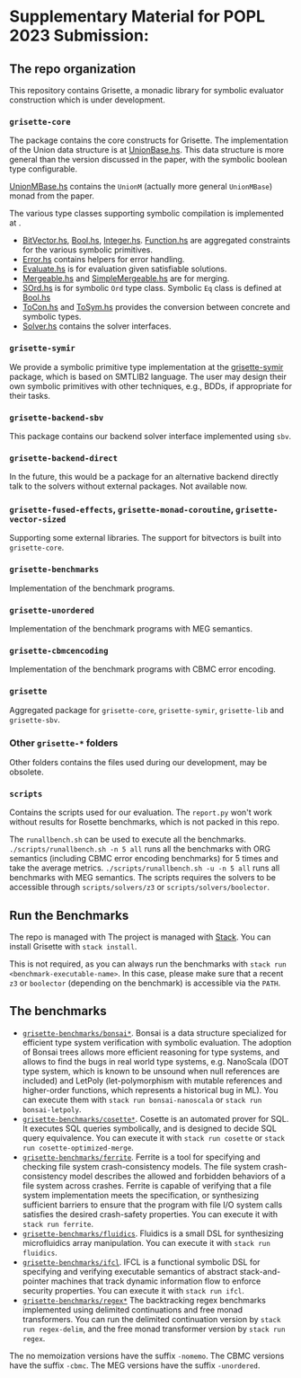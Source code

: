 # Supplementary Material for POPL 2023 Submission: 



## The repo organization
This repository contains Grisette, a monadic library for symbolic evaluator construction
which is under development.

### `grisette-core` 
The [](grisette-core) package contains the core constructs for Grisette.
The implementation of the Union data structure is at
[UnionBase.hs](grisette-core/src/Grisette/Core/Data/UnionBase.hs).
This data structure is more general than the version discussed in the paper,
with the symbolic boolean type configurable.


[UnionMBase.hs](grisette-core/src/Grisette/Core/Control/Monad/UnionMBase.hs) contains the `UnionM` (actually more general `UnionMBase`) monad from the paper.

The various type classes supporting symbolic compilation is implemented at [](grisette-core/src/Grisette/Core/Data/Class).
- [BitVector.hs](grisette-core/src/Grisette/Core/Data/Class/BitVector.hs), [Bool.hs](grisette-core/src/Grisette/Core/Data/Class/Bool.hs), [Integer.hs](grisette-core/src/Grisette/Core/Data/Class/Integer.hs). [Function.hs](grisette-core/src/Grisette/Core/Data/Class/Function.hs) are aggregated constraints for the various symbolic primitives.
- [Error.hs](grisette-core/src/Grisette/Core/Data/Class/Error.hs) contains helpers for error handling.
- [Evaluate.hs](grisette-core/src/Grisette/Core/Data/Class/Evaluate.hs) is for evaluation given satisfiable solutions.
- [Mergeable.hs](grisette-core/src/Grisette/Core/Data/Class/Mergeable.hs) and [SimpleMergeable.hs](grisette-core/src/Grisette/Core/Data/Class/SimpleMergeable.hs) are for merging.
- [SOrd.hs](grisette-core/src/Grisette/Core/Data/Class/SOrd.hs) is for symbolic `Ord` type class. Symbolic `Eq` class is defined at [Bool.hs](grisette-core/src/Grisette/Core/Data/Class/Bool.hs)
- [ToCon.hs](grisette-core/src/Grisette/Core/Data/Class/ToCon.hs) and [ToSym.hs](grisette-core/src/Grisette/Core/Data/Class/ToSym.hs) provides the conversion between concrete and symbolic types.
- [Solver.hs](grisette-core/src/Grisette/Core/Data/Class/Solver.hs) contains the solver interfaces.

### `grisette-symir`
We provide a symbolic primitive type implementation at the [grisette-symir](grisette-symir) package, which is based on SMTLIB2 language.
The user may design their own symbolic primitives with other techniques, e.g., BDDs, if appropriate for their tasks.

### `grisette-backend-sbv`
This package contains our backend solver interface implemented using `sbv`.

### `grisette-backend-direct`
In the future, this would be a package for an alternative backend directly talk to the solvers without external packages. Not available now.

### `grisette-fused-effects`, `grisette-monad-coroutine`, `grisette-vector-sized`
Supporting some external libraries.
The support for bitvectors is built into `grisette-core`.

### `grisette-benchmarks`
Implementation of the benchmark programs.

### `grisette-unordered`
Implementation of the benchmark programs with MEG semantics.

### `grisette-cbmcencoding`
Implementation of the benchmark programs with CBMC error encoding.

### `grisette`
Aggregated package for `grisette-core`, `grisette-symir`, `grisette-lib` and `grisette-sbv`.

### Other `grisette-*` folders
Other folders contains the files used during our development, may be obsolete.

### `scripts`
Contains the scripts used for our evaluation.
The `report.py` won't work without results for Rosette benchmarks, which is not packed in this repo.

The `runallbench.sh` can be used to execute all the benchmarks.
`./scripts/runallbench.sh -n 5 all` runs all the benchmarks with ORG semantics (including CBMC error encoding benchmarks) for 5 times and take the average metrics.
`./scripts/runallbench.sh -u -n 5 all` runs all
benchmarks with MEG semantics.
The scripts requires the solvers to be accessible through `scripts/solvers/z3` or `scripts/solvers/boolector`.

## Run the Benchmarks

The repo is managed with The project is managed with [Stack](https://docs.haskellstack.org/en/stable/README/).
You can install Grisette with `stack install`.

This is not required, as you can always run the benchmarks with `stack run <benchmark-executable-name>`.
In this case, please make sure that a recent `z3` or `boolector` (depending on the benchmark) is accessible via the `PATH`.

## The benchmarks
- [`grisette-benchmarks/bonsai*`](grisette-benchmarks/bonsai-lib/). Bonsai is a data structure specialized for efficient type system verification with symbolic evaluation.
The adoption of Bonsai trees allows more efficient reasoning for type systems, and allows to find the bugs in real world type systems,
e.g. NanoScala (DOT type system, which is known to be unsound when null references are included) and LetPoly (let-polymorphism with mutable references and higher-order functions, which represents a historical bug in ML).
You can execute them with `stack run bonsai-nanoscala` or `stack run bonsai-letpoly`.
- [`grisette-benchmarks/cosette*`](grisette-benchmarks/cosette/). Cosette is an automated prover for SQL.
It executes SQL queries symbolically, and is designed to decide SQL query equivalence.
You can execute it with `stack run cosette` or `stack run cosette-optimized-merge`.
- [`grisette-benchmarks/ferrite`](grisette-benchmarks/ferrite/). Ferrite is a tool for specifying and checking file system crash-consistency models. The file system crash-consistency model describes the allowed and forbidden behaviors of a file system across crashes. Ferrite is capable of verifying that a file system implementation meets the specification, or synthesizing sufficient barriers to ensure that the program with file I/O system calls satisfies the desired crash-safety properties.
You can execute it with `stack run ferrite`.
- [`grisette-benchmarks/fluidics`](grisette-benchmarks/fluidics/). Fluidics is a small DSL for synthesizing microfluidics array manipulation.
You can execute it with `stack run fluidics`.
- [`grisette-benchmarks/ifcl`](grisette-benchmarks/ifcl/). IFCL is a functional symbolic DSL for specifying and verifying executable semantics of abstract stack-and-pointer machines that track dynamic information flow to enforce security properties.
You can execute it with `stack run ifcl`.
- [`grisette-benchmarks/regex*`](grisette-benchmarks/regex-common/)
The backtracking regex benchmarks implemented using delimited continuations and free monad transformers.
You can run the delimited continuation version by `stack run regex-delim`, and the free monad transformer version by `stack run regex`.


The no memoization versions have the suffix `-nomemo`. The CBMC versions have the suffix `-cbmc`. The MEG versions have the suffix `-unordered`.


